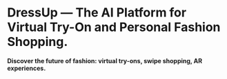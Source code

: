 # DressUp — The AI Platform for Virtual Try-On and Personal Fashion Shopping.
**Discover the future of fashion: virtual try-ons, swipe shopping, AR experiences.**
